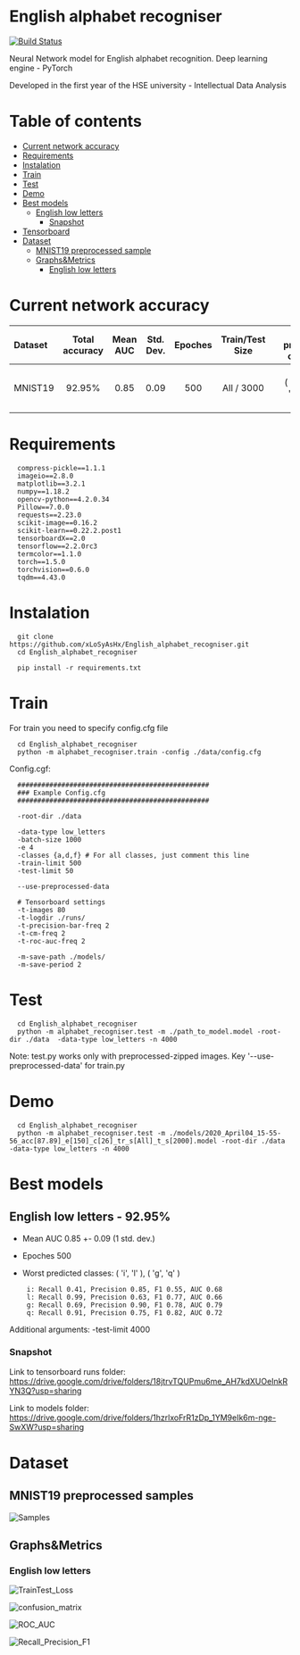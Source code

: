 # English alphabet recogniser

[![Build Status](https://travis-ci.com/xLoSyAsHx/HSE_ML_alphabet_recognition.svg?branch=master)](https://travis-ci.com/xLoSyAsHx/HSE_ML_alphabet_recognition)


Neural Network model for English alphabet recognition. Deep learning engine - PyTorch

Developed in the first year of the HSE university - Intellectual Data Analysis 


Table of contents
=================


   * [Current network accuracy](#current-network-accuracy)
   * [Requirements](#requirements)
   * [Instalation](#instalation)
   * [Train](#train)
   * [Test](#test)
   * [Demo](#demo)
   * [Best models](#best-models)
      * [English low letters](#english-low-letters--92.95%)
        * [Snapshot](#snapshot)
   * [Tensorboard](#tensorboard)
   * [Dataset](#dataset)
     * [MNIST19 preprocessed sample](#mnist1919-preprocessed-sample)
     * [Graphs&Metrics](#graphs&metrics)
        * [English low letters](#english-low-letters)


# Current network accuracy

Dataset | Total accuracy | Mean AUC | Std. Dev. | Epoches | Train/Test Size |            | Worst predicted classes | F1 |
:--- | :---: | :---: |  :---: |  :---: |  :---: |  :---: |  :---: |  :---: |
MNIST19 | 92.95% | 0.85 | 0.09 | 500 | All / 3000  |            | ( 'i', 'l' ), ( 'g', 'q' ) | (0.55, 0.77), (0.78, 0.82) |


# Requirements

      compress-pickle==1.1.1
      imageio==2.8.0
      matplotlib==3.2.1
      numpy==1.18.2
      opencv-python==4.2.0.34
      Pillow==7.0.0
      requests==2.23.0
      scikit-image==0.16.2
      scikit-learn==0.22.2.post1
      tensorboardX==2.0
      tensorflow==2.2.0rc3
      termcolor==1.1.0
      torch==1.5.0
      torchvision==0.6.0
      tqdm==4.43.0

# Instalation

      git clone https://github.com/xLoSyAsHx/English_alphabet_recogniser.git
      cd English_alphabet_recogniser
      
      pip install -r requirements.txt
      
# Train

For train you need to specify config.cfg file

      cd English_alphabet_recogniser
      python -m alphabet_recogniser.train -config ./data/config.cfg

Config.cgf:

      ################################################
      ### Example Config.cfg
      ################################################
      
      -root-dir ./data
      
      -data-type low_letters
      -batch-size 1000
      -e 4
      -classes {a,d,f} # For all classes, just comment this line  
      -train-limit 500
      -test-limit 50

      --use-preprocessed-data

      # Tensorboard settings
      -t-images 80
      -t-logdir ./runs/
      -t-precision-bar-freq 2
      -t-cm-freq 2
      -t-roc-auc-freq 2

      -m-save-path ./models/
      -m-save-period 2

# Test

      cd English_alphabet_recogniser
      python -m alphabet_recogniser.test -m ./path_to_model.model -root-dir ./data  -data-type low_letters -n 4000

Note: test.py works only with preprocessed-zipped images. Key '--use-preprocessed-data' for train.py

# Demo

      cd English_alphabet_recogniser
      python -m alphabet_recogniser.test -m ./models/2020_April04_15-55-56_acc[87.89]_e[150]_c[26]_tr_s[All]_t_s[2000].model -root-dir ./data  -data-type low_letters -n 4000

# Best models

## English low letters - 92.95%

- Mean AUC 0.85 +- 0.09 (1 std. dev.)
- Epoches 500
- Worst predicted classes: ( 'i', 'l' ), ( 'g', 'q' )
 
       i: Recall 0.41, Precision 0.85, F1 0.55, AUC 0.68
       l: Recall 0.99, Precision 0.63, F1 0.77, AUC 0.66
       g: Recall 0.69, Precision 0.90, F1 0.78, AUC 0.79
       q: Recall 0.91, Precision 0.75, F1 0.82, AUC 0.72

Additional arguments: -test-limit 4000

### Snapshot

Link to tensorboard runs folder: https://drive.google.com/drive/folders/18jtrvTQUPmu6me_AH7kdXUOeInkRYN3Q?usp=sharing

Link to models folder: https://drive.google.com/drive/folders/1hzrlxoFrR1zDp_1YM9eIk6m-nge-SwXW?usp=sharing


# Dataset

## MNIST19 preprocessed samples
![Samples](https://github.com/xLoSyAsHx/HSE_ML_alphabet_recognition/blob/master/misc/images/MNIST19_preprocessed_samples.png)


## Graphs&Metrics

###  English low letters
![TrainTest_Loss](https://github.com/xLoSyAsHx/HSE_ML_alphabet_recognition/blob/master/misc/images/TrainTest_Loss_e500.png)

![confusion_matrix](https://github.com/xLoSyAsHx/HSE_ML_alphabet_recognition/blob/master/misc/images/confusion_matrix_e500.png)

![ROC_AUC](https://github.com/xLoSyAsHx/HSE_ML_alphabet_recognition/blob/master/misc/images/ROC_AUC_500e.png)

![Recall_Precision_F1](https://github.com/xLoSyAsHx/HSE_ML_alphabet_recognition/blob/master/misc/images/Recall_Precision_F1_e500.PNG)
